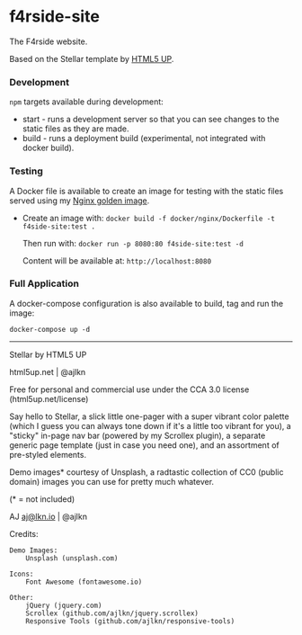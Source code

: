 # f4rside-site

The F4rside website.

Based on the Stellar template by [HTML5 UP](https://html5up.net/).

### Development

`npm` targets available during development:

- start - runs a development server so that you can see changes to the static files as they are made.
- build - runs a deployment build (experimental, not integrated with docker build).

### Testing

A Docker file is available to create an image for testing with the static files served using my [Nginx golden image](https://github.com/RatJuggler/my-production-docker-build).

- Create an image with: `docker build -f docker/nginx/Dockerfile -t f4side-site:test .`

  Then run with: `docker run -p 8080:80 f4side-site:test -d`

  Content will be available at: `http://localhost:8080`

### Full Application

A docker-compose configuration is also available to build, tag and run the image:

    docker-compose up -d

---

Stellar by HTML5 UP

html5up.net | @ajlkn

Free for personal and commercial use under the CCA 3.0 license (html5up.net/license)


Say hello to Stellar, a slick little one-pager with a super vibrant color palette (which
I guess you can always tone down if it's a little too vibrant for you), a "sticky" in-page
nav bar (powered by my Scrollex plugin), a separate generic page template (just in case
you need one), and an assortment of pre-styled elements.

Demo images* courtesy of Unsplash, a radtastic collection of CC0 (public domain) images
you can use for pretty much whatever.

(* = not included)

AJ
aj@lkn.io | @ajlkn


Credits:

	Demo Images:
		Unsplash (unsplash.com)

	Icons:
		Font Awesome (fontawesome.io)

	Other:
		jQuery (jquery.com)
		Scrollex (github.com/ajlkn/jquery.scrollex)
		Responsive Tools (github.com/ajlkn/responsive-tools)
		